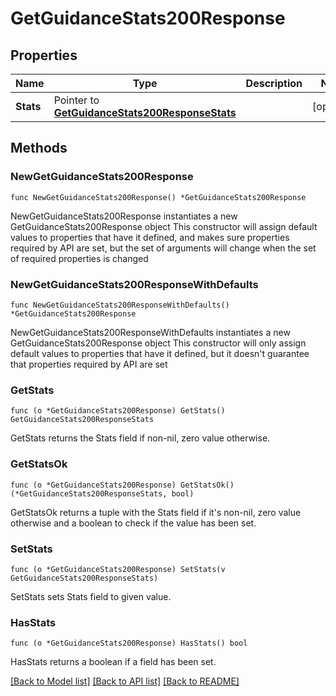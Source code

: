 # GetGuidanceStats200Response

## Properties

Name | Type | Description | Notes
------------ | ------------- | ------------- | -------------
**Stats** | Pointer to [**GetGuidanceStats200ResponseStats**](GetGuidanceStats200ResponseStats.md) |  | [optional] 

## Methods

### NewGetGuidanceStats200Response

`func NewGetGuidanceStats200Response() *GetGuidanceStats200Response`

NewGetGuidanceStats200Response instantiates a new GetGuidanceStats200Response object
This constructor will assign default values to properties that have it defined,
and makes sure properties required by API are set, but the set of arguments
will change when the set of required properties is changed

### NewGetGuidanceStats200ResponseWithDefaults

`func NewGetGuidanceStats200ResponseWithDefaults() *GetGuidanceStats200Response`

NewGetGuidanceStats200ResponseWithDefaults instantiates a new GetGuidanceStats200Response object
This constructor will only assign default values to properties that have it defined,
but it doesn't guarantee that properties required by API are set

### GetStats

`func (o *GetGuidanceStats200Response) GetStats() GetGuidanceStats200ResponseStats`

GetStats returns the Stats field if non-nil, zero value otherwise.

### GetStatsOk

`func (o *GetGuidanceStats200Response) GetStatsOk() (*GetGuidanceStats200ResponseStats, bool)`

GetStatsOk returns a tuple with the Stats field if it's non-nil, zero value otherwise
and a boolean to check if the value has been set.

### SetStats

`func (o *GetGuidanceStats200Response) SetStats(v GetGuidanceStats200ResponseStats)`

SetStats sets Stats field to given value.

### HasStats

`func (o *GetGuidanceStats200Response) HasStats() bool`

HasStats returns a boolean if a field has been set.


[[Back to Model list]](../README.md#documentation-for-models) [[Back to API list]](../README.md#documentation-for-api-endpoints) [[Back to README]](../README.md)


